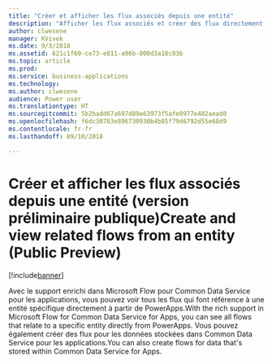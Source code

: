 ```yaml
---
title: "Créer et afficher les flux associés depuis une entité"
description: "Afficher les flux associés et créer des flux directement depuis une entité"
author: clwesene
manager: KVivek
ms.date: 9/3/2018
ms.assetid: 621c1f60-ce73-e811-a96b-000d3a18c83b
ms.topic: article
ms.prod: 
ms.service: business-applications
ms.technology: 
ms.author: clwesene
audience: Power user
ms.translationtype: HT
ms.sourcegitcommit: 5b2badd67a697d89e63973f5afe0977e402aead0
ms.openlocfilehash: f6dc30783e896730930b4b85f79d6792d55e68d9
ms.contentlocale: fr-fr
ms.lasthandoff: 09/10/2018

---
```

# <a name="create-and-view-related-flows-from-an-entity-public-preview"></a><span data-ttu-id="47e60-103">Créer et afficher les flux associés depuis une entité (version préliminaire publique)</span><span class="sxs-lookup"><span data-stu-id="47e60-103">Create and view related flows from an entity (Public Preview)</span></span>


[!include[banner](../../includes/banner.md)]

<span data-ttu-id="47e60-104">Avec le support enrichi dans Microsoft Flow pour Common Data Service pour les applications, vous pouvez voir tous les flux qui font référence à une entité spécifique directement à partir de PowerApps.</span><span class="sxs-lookup"><span data-stu-id="47e60-104">With the rich support in Microsoft Flow for Common Data Service for Apps, you can see all flows that relate to a specific entity directly from PowerApps.</span></span> <span data-ttu-id="47e60-105">Vous pouvez également créer des flux pour les données stockées dans Common Data Service pour les applications.</span><span class="sxs-lookup"><span data-stu-id="47e60-105">You can also create flows for data that's stored within Common Data Service for Apps.</span></span>


